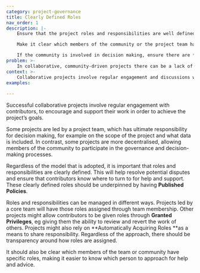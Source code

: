 ```yaml
---
category: project-governance
title: Clearly Defined Roles
nav_order: 1
description: |-
    Ensure that the project roles and responsibilities are well defined. Clarify how people are given those roles, eg by being **Granted Privileges** or **Automatically Acquiring Roles**. 

    Make it clear which members of the community or the project team have which roles, eg by publishing a list or by indicating their role on their user profile page.

    If the community is involved in decision making, ensure there are **Published Policies** for seeking and documenting agreement. If the project leadership makes the final decisions, ensure you have **Visible Processes **so that decision making is transparent. 
problem: >-
    In collaborative, community-driven projects there can be a lack of clarity around who is responsible for making decisions. 
context: >-
    Collaborative projects involve regular engagement and discussions with users. Some projects encourage contributors to be part of the project’s governance. When this is the case, it should be clear where the responsibility lies for making final decisions. Is it with the community or with the project leadership?
examples:
    
---
```


Successful collaborative projects involve regular engagement with contributors, to encourage and support their work in order to achieve the project’s goals. 

Some projects are led by a project team, which has ultimate responsibility for decision making, for example on the scope of the project and what data is included. In contrast, some projects are more decentralised, allowing members of the community to participate in the governance and decision-making processes.

Regardless of the model that is adopted, it is important that roles and responsibilities are clearly defined. This will help resolve potential disputes and ensure that contributors know where to turn to for help and support. These clearly defined roles should be underpinned by having **Published Policies**.

Roles and responsibilities can be managed in different ways. Projects led by a core team will have those roles assigned through team membership. Other projects might allow contributors to be given roles through **Granted Privileges**, eg giving them the ability to review and revert the work of others. Projects might also rely on **Automatically Acquiring Roles **as a means to share responsibility. Regardless of the approach, there should be transparency around how roles are assigned.

It should also be clear which members of the team or community have specific roles, making it easier to know which person to approach for help and advice.
